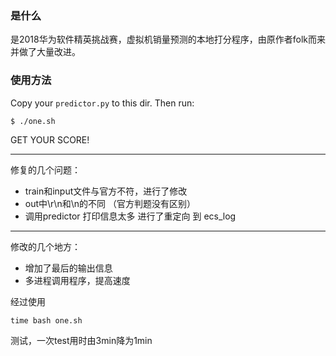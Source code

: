 ### 是什么

是2018华为软件精英挑战赛，虚拟机销量预测的本地打分程序，由原作者folk而来并做了大量改进。

### 使用方法

Copy your `predictor.py` to this dir.
Then run:

    $ ./one.sh

GET YOUR SCORE!

---

修复的几个问题：

- train和input文件与官方不符，进行了修改
- out中\r\n和\n的不同 （官方判题没有区别）
- 调用predictor 打印信息太多 进行了重定向 到 ecs_log

---

修改的几个地方：

- 增加了最后的输出信息
- 多进程调用程序，提高速度

经过使用

	time bash one.sh

测试，一次test用时由3min降为1min
